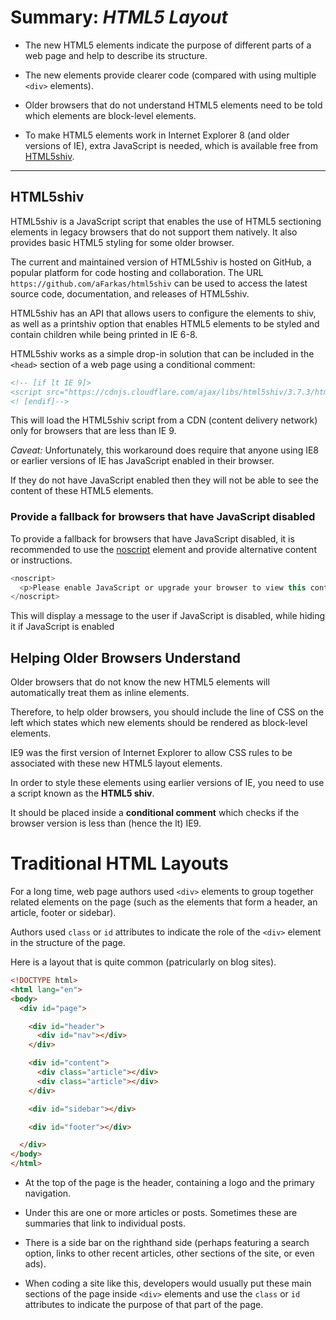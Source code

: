 # **Summary: *HTML5 Layout***

- The new HTML5 elements indicate the purpose of different parts of a web page and help to describe its structure.

- The new elements provide clearer code (compared with using multiple `<div>` elements).

- Older browsers that do not understand HTML5 elements need to be told which elements are block-level elements.

- To make HTML5 elements work in Internet Explorer 8 (and older versions of IE), extra JavaScript is needed, which is available free from [HTML5shiv](https://github.com/aFarkas/html5shiv).

---

## HTML5shiv

HTML5shiv is a JavaScript script that enables the use of HTML5 sectioning elements in legacy browsers that do not support them natively. It also provides basic HTML5 styling for some older browser.

The current and maintained version of HTML5shiv is hosted on GitHub, a popular platform for code hosting and collaboration. The URL `https://github.com/aFarkas/html5shiv` can be used to access the latest source code, documentation, and releases of HTML5shiv.

HTML5shiv has an API that allows users to configure the elements to shiv, as well as a printshiv option that enables HTML5 elements to be styled and contain children while being printed in IE 6-8.

HTML5shiv works as a simple drop-in solution that can be included in the `<head>` section of a web page using a conditional comment:

```html
<!-- [if lt IE 9]>
<script src="https://cdnjs.cloudflare.com/ajax/libs/html5shiv/3.7.3/html5shiv.min.js"></script>
<! [endif]-->
```

This will load the HTML5shiv script from a CDN (content delivery network) only for browsers that are less than IE 9.

*Caveat:* Unfortunately, this workaround does require that anyone using IE8 or earlier versions of IE has JavaScript enabled in their browser. 

If they do not have JavaScript enabled then they will not be able to see the content of these HTML5 elements.

### Provide a fallback for browsers that have JavaScript disabled

To provide a fallback for browsers that have JavaScript disabled, it is recommended to use the [noscript](https://developer.mozilla.org/en-US/docs/Web/HTML/Element/noscript) element and provide alternative content or instructions.

```js
<noscript>
  <p>Please enable JavaScript or upgrade your browser to view this content.</p>
</noscript>
```

This will display a message to the user if JavaScript is disabled, while hiding it if JavaScript is enabled

## Helping Older Browsers Understand

Older browsers that do not know the new HTML5 elements will automatically treat them as inline elements. 

Therefore, to help older browsers, you should include the line of CSS on the left which states which new elements should be rendered as block-level elements.

IE9 was the first version of Internet Explorer to allow CSS rules to be associated with these new HTML5 layout elements.

In order to style these elements using earlier versions of IE, you need to use a script known as the **HTML5 shiv**.

It should be placed inside a **conditional
comment** which checks if the browser version is less than (hence the lt) IE9.

# Traditional HTML Layouts

For a long time, web page authors used `<div>` elements to group together related elements on the page (such as the elements that form a header, an article, footer or sidebar). 

Authors used `class` or `id` attributes to indicate the role of the `<div>` element in the structure of the page.

Here is a layout that is quite common (patricularly on blog sites).

```html
<!DOCTYPE html>
<html lang="en">
<body>
  <div id="page">

    <div id="header">
      <div id="nav"></div>
    </div>

    <div id="content">
      <div class="article"></div>
      <div class="article"></div>
    </div>

    <div id="sidebar"></div>

    <div id="footer"></div>

  </div>
</body>
</html>
```

- At the top of the page is the header, containing a logo and the primary navigation.

- Under this are one or more articles or posts. Sometimes these are summaries that link to individual posts.

- There is a side bar on the righthand side (perhaps featuring a search option, links to other recent articles, other sections of the site, or even ads).

- When coding a site like this, developers would usually put these main sections of the page inside `<div>` elements and use the `class` or `id` attributes to indicate the purpose of that part of the page.

